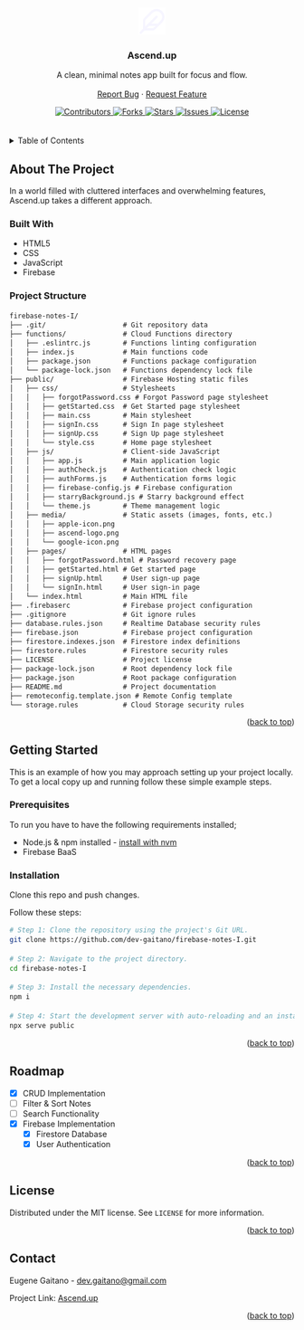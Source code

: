 <a id="readme-top"></a>

<!-- PROJECT LOGO -->
<br />
<div align="center">
  <a href="https://github.com/dev-gaitano/firebase-notes-I">
    <img src="./public/media/ascend-logo-48x48.png" alt="Logo" width="48" height="48">
  </a>

  <h3 align="center">Ascend.up</h3>

  <p align="center">
    A clean, minimal notes app built for focus and flow.
    <br />
    <br />
    <a href="https://github.com/dev-gaitano/firebase-notes-I /issues/new?labels=bug&template=bug-report---.md">Report Bug</a>
    &middot;
    <a href="https://github.com/dev-gaitano/firebase-notes-I/issues/new?labels=enhancement&template=feature-request---.md">Request Feature</a>
  </p>
</div>

<!-- PROJECT SHIELDS -->
<div align="center">

  <a href="https://github.com/dev-gaitano/firebase-notes-I/graphs/contributors">
    <img src="https://img.shields.io/github/contributors/dev-gaitano/firebase-notes-I.svg?style=for-the-badge" alt="Contributors">
  </a>
  <a href="https://github.com/dev-gaitano/firebase-notes-I/network/members">
    <img src="https://img.shields.io/github/forks/dev-gaitano/firebase-notes-I.svg?style=for-the-badge" alt="Forks">
  </a>
  <a href="https://github.com/dev-gaitano/firebase-notes-I/stargazers">
    <img src="https://img.shields.io/github/stars/dev-gaitano/firebase-notes-I.svg?style=for-the-badge" alt="Stars">
  </a>
  <a href="https://github.com/dev-gaitano/firebase-notes-I/issues">
    <img src="https://img.shields.io/github/issues/dev-gaitano/firebase-notes-I.svg?style=for-the-badge" alt="Issues">
  </a>
  <a href="https://github.com/dev-gaitano/firebase-notes-I/LICENSE">
    <img src="https://img.shields.io/github/license/dev-gaitano/firebase-notes-I.svg?style=for-the-badge" alt="License">
  </a>

</div>

<br />
<br />

<!-- TABLE OF CONTENTS -->
<details>
  <summary>Table of Contents</summary>
  <ol>
    <li>
      <a href="#about-the-project">About The Project</a>
      <ul>
        <li><a href="#built-with">Built With</a></li>
        <li><a href="project-structure">Project Structure</a></li>
      </ul>
    </li>
    <li>
      <a href="#getting-started">Getting Started</a>
      <ul>
        <li><a href="#prerequisites">Prerequisites</a></li>
        <li><a href="#installation">Installation</a></li>
      </ul>
    </li>
    <li><a href="#roadmap">Roadmap</a></li>
    <li><a href="#license">License</a></li>
    <li><a href="#contact">Contact</a></li>
  </ol>
</details>

<!-- ABOUT THE PROJECT -->
## About The Project

In a world filled with cluttered interfaces and overwhelming features, Ascend.up takes a different approach.

### Built With

* HTML5
* CSS
* JavaScript
* Firebase

### Project Structure

```
firebase-notes-I/
├── .git/                   # Git repository data
├── functions/              # Cloud Functions directory
│   ├── .eslintrc.js        # Functions linting configuration
│   ├── index.js            # Main functions code
│   ├── package.json        # Functions package configuration
│   └── package-lock.json   # Functions dependency lock file
├── public/                 # Firebase Hosting static files
│   ├── css/                # Stylesheets
│   │   ├── forgotPassword.css # Forgot Password page stylesheet 
│   │   ├── getStarted.css  # Get Started page stylesheet  
│   │   ├── main.css        # Main stylesheet 
│   │   ├── signIn.css      # Sign In page stylesheet 
│   │   ├── signUp.css      # Sign Up page stylesheet 
│   │   └── style.css       # Home page stylesheet
│   ├── js/                 # Client-side JavaScript
│   │   ├── app.js          # Main application logic  
│   │   ├── authCheck.js    # Authentication check logic
│   │   ├── authForms.js    # Authentication forms logic  
│   │   ├── firebase-config.js # Firebase configuration  
│   │   ├── starryBackground.js # Starry background effect  
│   │   └── theme.js        # Theme management logic 
│   ├── media/              # Static assets (images, fonts, etc.)
│   │   ├── apple-icon.png  
│   │   ├── ascend-logo.png 
│   │   └── google-icon.png 
│   ├── pages/              # HTML pages
│   │   ├── forgotPassword.html # Password recovery page  
│   │   ├── getStarted.html # Get started page  
│   │   ├── signUp.html     # User sign-up page  
│   │   └── signIn.html     # User sign-in page 
│   └── index.html          # Main HTML file
├── .firebaserc             # Firebase project configuration
├── .gitignore              # Git ignore rules
├── database.rules.json     # Realtime Database security rules
├── firebase.json           # Firebase project configuration
├── firestore.indexes.json  # Firestore index definitions
├── firestore.rules         # Firestore security rules
├── LICENSE                 # Project license
├── package-lock.json       # Root dependency lock file
├── package.json            # Root package configuration
├── README.md               # Project documentation
├── remoteconfig.template.json # Remote Config template
└── storage.rules           # Cloud Storage security rules
```

<p align="right">(<a href="#readme-top">back to top</a>)</p>

<!-- GETTING STARTED -->
## Getting Started

This is an example of how you may approach setting up your project locally.
To get a local copy up and running follow these simple example steps.

### Prerequisites

To run you have to have the following requirements installed;

* Node.js & npm installed - [install with nvm](https://github.com/nvm-sh/nvm#installing-and-updating)
* Firebase BaaS

### Installation

Clone this repo and push changes. 

Follow these steps:

```sh
# Step 1: Clone the repository using the project's Git URL.
git clone https://github.com/dev-gaitano/firebase-notes-I.git

# Step 2: Navigate to the project directory.
cd firebase-notes-I

# Step 3: Install the necessary dependencies.
npm i

# Step 4: Start the development server with auto-reloading and an instant preview.
npx serve public
```

<p align="right">(<a href="#readme-top">back to top</a>)</p>

<!-- ROADMAP -->
## Roadmap

- [x] CRUD Implementation
- [ ] Filter & Sort Notes
- [ ] Search Functionality
- [x] Firebase Implementation
    - [x] Firestore Database
    - [x] User Authentication

<p align="right">(<a href="#readme-top">back to top</a>)</p>

<!-- LICENSE -->
## License

Distributed under the MIT license. See `LICENSE` for more information.

<p align="right">(<a href="#readme-top">back to top</a>)</p>

<!-- CONTACT -->
## Contact

Eugene Gaitano - dev.gaitano@gmail.com

Project Link:
[Ascend.up](https://ascendup.netlify.app/)

<p align="right">(<a href="#readme-top">back to top</a>)</p>

<!-- https://www.markdownguide.org/basic-syntax/#reference-style-links -->
[contributors-shield]: https://img.shields.io/github/contributors/dev-gaitano/firebase-notes-I.svg?style=for-the-badge
[contributors-url]: https://github.com/dev-gaitano/firebase-notes-I/graphs/contributors
[forks-shield]: https://img.shields.io/github/forks/dev-gaitano/firebase-notes-I.svg?style=for-the-badge
[forks-url]: https://github.com/dev-gaitano/firebase-notes-I/network/members
[stars-shield]: https://img.shields.io/github/stars/dev-gaitano/firebase-notes-I.svg?style=for-the-badge
[stars-url]: https://github.com/dev-gaitano/firebase-notes-I/stargazers
[issues-shield]: https://img.shields.io/github/issues/dev-gaitano/firebase-notes-I.svg?style=for-the-badge
[issues-url]: https://github.com/dev-gaitano/firebase-notes-I/issues
[license-shield]: https://img.shields.io/github/license/dev-gaitano/firebase-notes-I.svg?style=for-the-badge
[license-url]: https://github.com/dev-gaitano/firebase-notes-I/blob/master/LICENSE

